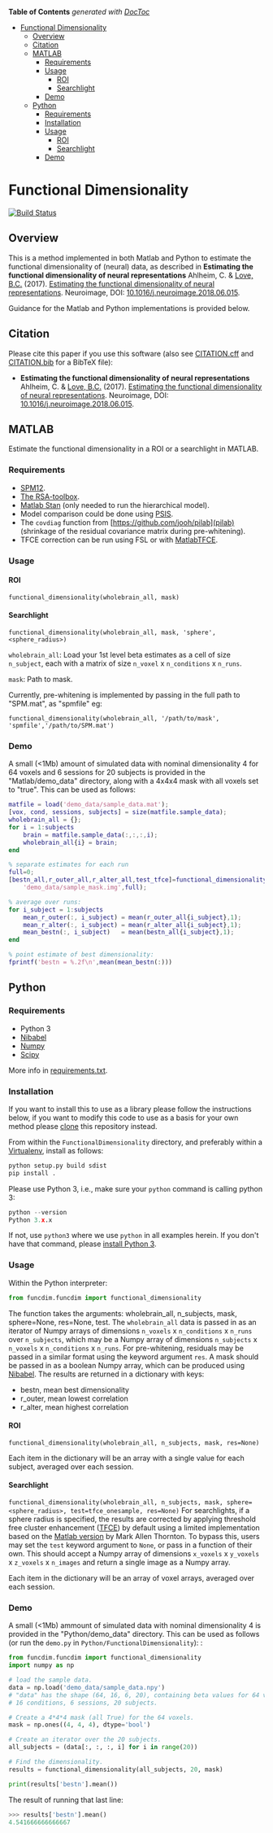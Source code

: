 <!-- START doctoc generated TOC please keep comment here to allow auto update -->
<!-- DON'T EDIT THIS SECTION, INSTEAD RE-RUN doctoc TO UPDATE -->
**Table of Contents**  *generated with [DocToc](https://github.com/thlorenz/doctoc)*

- [Functional Dimensionality](#functional-dimensionality)
  - [Overview](#overview)
  - [Citation](#citation)
  - [MATLAB](#matlab)
    - [Requirements](#requirements)
    - [Usage](#usage)
      - [ROI](#roi)
      - [Searchlight](#searchlight)
    - [Demo](#demo)
  - [Python](#python)
    - [Requirements](#requirements-1)
    - [Installation](#installation)
    - [Usage](#usage-1)
      - [ROI](#roi-1)
      - [Searchlight](#searchlight-1)
    - [Demo](#demo-1)

<!-- END doctoc generated TOC please keep comment here to allow auto update -->

# Functional Dimensionality

[![Build Status](https://travis-ci.org/lovelabUCL/dimensionality.svg?branch=master)](https://travis-ci.org/lovelabUCL/dimensionality)

## Overview
This is a method implemented in both Matlab and Python to estimate the functional dimensionality of (neural) data, as described in
**Estimating the functional dimensionality of neural representations**
Ahlheim, C. & [Love, B.C.](http://bradlove.org) (2017). [Estimating the functional dimensionality of neural representations](https://www.sciencedirect.com/science/article/pii/S1053811918305226). Neuroimage, DOI: [10.1016/j.neuroimage.2018.06.015](https://doi.org/10.1016/j.neuroimage.2018.06.015).

Guidance for the Matlab and Python implementations is provided below.

## Citation
Please cite this paper if you use this software (also see [CITATION.cff](https://github.com/lovelabUCL/dimensionality/blob/master/CITATION.cff) and [CITATION.bib](https://github.com/lovelabUCL/dimensionality/blob/master/CITATION.bib) for a BibTeX file):

- **Estimating the functional dimensionality of neural representations**
Ahlheim, C. & [Love, B.C.](http://bradlove.org) (2017). [Estimating the functional dimensionality of neural representations](https://www.sciencedirect.com/science/article/pii/S1053811918305226). Neuroimage, DOI: [10.1016/j.neuroimage.2018.06.015](https://doi.org/10.1016/j.neuroimage.2018.06.015).

## MATLAB

Estimate the functional dimensionality in a ROI or a searchlight in MATLAB.

### Requirements

- [SPM12](http://www.fil.ion.ucl.ac.uk/spm/software/spm12/).
- [The RSA-toolbox](https://www.mrc-cbu.cam.ac.uk/methods-and-resources/toolboxes/).
- [Matlab Stan](http://mc-stan.org/users/interfaces/matlab-stan) (only needed to run the hierarchical model).
- Model comparison could be done using [PSIS](https://github.com/avehtari/PSIS).
- The ```covdiag``` function from [https://github.com/jooh/pilab](pilab) (shrinkage of the residual covariance matrix during pre-whitening).
- TFCE correction can be run using FSL or with [MatlabTFCE](https://github.com/markallenthornton/MatlabTFCE).

### Usage    

#### ROI
```functional_dimensionality(wholebrain_all, mask)```

#### Searchlight
```functional_dimensionality(wholebrain_all, mask, 'sphere',<sphere_radius>)```

```wholebrain_all```: Load your 1st level beta estimates as a cell of size ```n_subject```, each with a matrix of size ```n_voxel``` x ```n_conditions``` x ```n_runs```.

```mask```: Path to mask.

Currently, pre-whitening is implemented by passing in the full path to "SPM.mat", as "spmfile" eg:

```functional_dimensionality(wholebrain_all, '/path/to/mask', 'spmfile','/path/to/SPM.mat')```

### Demo

A small (<1Mb) amount of simulated data with nominal dimensionality 4 for 64 voxels and 6 sessions for 20 subjects is provided in the "Matlab/demo_data" directory, along with a 4x4x4 mask with all voxels set to "true". This can be used as follows:

```matlab
matfile = load('demo_data/sample_data.mat');
[vox, cond, sessions, subjects] = size(matfile.sample_data);
wholebrain_all = {};
for i = 1:subjects                   
    brain = matfile.sample_data(:,:,:,i);
    wholebrain_all{i} = brain;
end

% separate estimates for each run
full=0;
[bestn_all,r_outer_all,r_alter_all,test_tfce]=functional_dimensionality(wholebrain_all, ...
    'demo_data/sample_mask.img',full);

% average over runs:
for i_subject = 1:subjects
    mean_r_outer(:, i_subject) = mean(r_outer_all{i_subject},1);
    mean_r_alter(:, i_subject) = mean(r_alter_all{i_subject},1);
    mean_bestn(:, i_subject)   = mean(bestn_all{i_subject},1);
end

% point estimate of best dimensionality:
fprintf('bestn = %.2f\n',mean(mean_bestn(:)))
```      

## Python

### Requirements

- Python 3
- [Nibabel](http://nipy.org/nibabel/)
- [Numpy](http://www.numpy.org/)
- [Scipy](https://www.scipy.org/)

More info in [requirements.txt](https://github.com/lovelabUCL/dimensionality/blob/master/Python/FunctionalDimensionality/requirements.txt).

### Installation

If you want to install this to use as a library please follow the instructions below, if you want to modify this code to use as a basis for your own method please [clone](https://help.github.com/articles/cloning-a-repository/) this repository instead.

From within the ```FunctionalDimensionality``` directory, and preferably within a [Virtualenv](https://virtualenv.pypa.io/en/stable/), install as follows:
```python
python setup.py build sdist
pip install .
```

Please use Python 3, i.e., make sure your ```python``` command is calling python 3:
```python
python --version
Python 3.x.x
```
If not, use ```python3``` where we use ```python``` in all examples herein. If you don't have that command, please [install Python 3](https://www.python.org/downloads/).

### Usage

Within the Python interpreter:

```python
from funcdim.funcdim import functional_dimensionality
```

The function takes the arguments: wholebrain_all, n_subjects, mask, sphere=None, res=None, test.
The ```wholebrain_all``` data is passed in as an iterator of Numpy arrays of dimensions ```n_voxels``` x ```n_conditions``` x ```n_runs``` over ```n_subjects```, which may be a Numpy array of dimensions ```n_subjects``` x ```n_voxels``` x ```n_conditions``` x ```n_runs```. For pre-whitening, residuals may be passed in a similar format using the keyword argument ```res```. A mask should be passed in as a boolean Numpy array, which can be produced using [Nibabel](http://nipy.org/nibabel/). The results are returned in a dictionary with keys:

- bestn, mean best dimensionality
- r_outer, mean lowest correlation
- r_alter, mean highest correlation

#### ROI
```functional_dimensionality(wholebrain_all, n_subjects, mask, res=None)```

Each item in the dictionary will be an array with a single value for each subject, averaged over each session.

#### Searchlight
```functional_dimensionality(wholebrain_all, n_subjects, mask, sphere=<sphere_radius>, test=tfce_onesample, res=None)```
For searchlights, if a sphere radius is specified, the results are corrected by applying threshold free cluster enhancement ([TFCE](https://www.ncbi.nlm.nih.gov/pubmed/18501637)) by default using a limited implementation based on the [Matlab version](https://github.com/markallenthornton/MatlabTFCE) by Mark Allen Thornton. To bypass this, users may set the ```test``` keyword argument to ```None```, or pass in a function of their own. This should accept a Numpy array of dimensions ```x_voxels``` x ```y_voxels``` x ```z_voxels``` x ```n_images``` and return a single image as a Numpy array.

Each item in the dictionary will be an array of voxel arrays, averaged over each session.

### Demo

A small (<1Mb) ammount of simulated data with nominal dimensionality 4 is provided in the "Python/demo_data" directory. This can be used as follows (or run the ```demo.py``` in ```Python/FunctionalDimensionality```):
:


```python
from funcdim.funcdim import functional_dimensionality
import numpy as np

# load the sample data.
data = np.load('demo_data/sample_data.npy')
# "data" has the shape (64, 16, 6, 20), containing beta values for 64 voxels,
# 16 conditions, 6 sessions, 20 subjects.

# Create a 4*4*4 mask (all True) for the 64 voxels.
mask = np.ones((4, 4, 4), dtype='bool')

# Create an iterator over the 20 subjects.
all_subjects = (data[:, :, :, i] for i in range(20))

# Find the dimensionality.
results = functional_dimensionality(all_subjects, 20, mask)

print(results['bestn'].mean())
```

The result of running that last line:
```python
>>> results['bestn'].mean()
4.541666666666667
```
